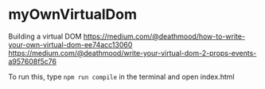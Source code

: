 # myOwnVirtualDom

Building a virtual DOM 
https://medium.com/@deathmood/how-to-write-your-own-virtual-dom-ee74acc13060 
https://medium.com/@deathmood/write-your-virtual-dom-2-props-events-a957608f5c76 

To run this, type `npm run compile` in the terminal and open index.html
